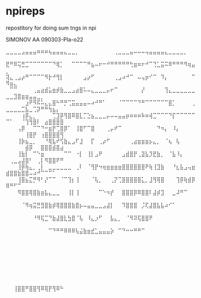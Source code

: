 # npireps
repostitory for doing sum tngs in npi

SIMONOV AA 090303-PIa-o22

⣀⣀⣀⣀⣠⣤⣤⣤⠶⠶⠶⢦⣤⣤⣤⣄⣀⣀⡀⠀⠀⠀⠀⠀⠀⠀⠀⠀⢀⣀⣀⣀⣤⠤⠤⠤⢤⣤⣤⣤⣤⣄⣀⣀⣀⣀⡀⠀⠀⠀⠀⠀⠀⠀⠀⠀⠀⠀⠀⠀⠀⠀⠀⠀
⣟⠛⠿⢭⣛⣉⠉⠉⠉⠉⠉⠉⠙⢿⡁⠀⠀⠉⠉⠉⠉⠛⣦⠤⠖⠒⠚⠛⠛⠛⠛⠛⢓⣶⠶⠖⠚⠉⢙⣁⣭⠭⠿⠛⠛⠛⠻⢶⣤⡀⠀⠀⠀⠀⠀⠀⠀⠀⠀⠀⠀⠀⠀⠀
⢽⣄⢀⣠⡴⠛⠉⠉⠉⠉⠻⡗⠚⢻⡇⠀⠀⠀⠀⠀⣠⡴⠋⠀⠀⠀⠀⠀⢀⣠⠴⠚⠉⠀⠤⢤⡶⠊⠉⠀⠹⡄⠀⠀⠀⠀⠀⠀⠉⠻⣶⣄⠀⠀⠀⠀⠀⠀⠀⠀⠀⠀⠀⠀
⠀⠉⠉⠀⠀⠀⠀⢀⣤⣴⣾⣥⣶⡾⣷⣀⣀⣠⣴⣿⠥⠤⣄⣀⣀⣀⡤⠖⠉⠀⠀⠀⠀⠀⠀⡜⠀⠀⠀⠀⠀⢹⣄⣀⣀⣀⣀⣀⣀⣀⣀⣹⣿⣶⣶⣤⣤⣀⡀⠀⠀⠀⠀⠀
⠀⠀⠀⠀⠀⣰⠟⠻⠯⠥⣄⣄⣿⠓⠛⡛⢉⣭⣤⣤⣤⠤⠴⠚⠛⠁⠀⠀⠀⠈⠉⠉⠉⠉⠙⠛⠉⠉⠉⠉⠉⠉⣿⡁⠀⠀⠀⠀⢀⣀⣀⣀⣀⣉⣧⣀⢉⡽⠛⠛⢳⣦⡄⠀
⠀⠀⠀⠀⢰⡿⣄⡀⠀⠀⠀⠀⢉⣹⡿⢻⣿⠿⣿⣇⡉⣑⣦⣀⣀⣀⡤⠤⠤⣤⣤⡶⠶⠶⠶⠷⠶⢾⣉⠉⠉⠉⠙⡏⠉⠉⠉⠉⠉⠉⠁⠀⠀⠈⢹⢻⣿⠇⠀⣴⣿⣿⣿⣿
⠀⠀⠀⢠⡿⠀⠀⠉⠉⠙⠒⣶⡟⢉⣿⡿⠁⠀⢸⣿⠋⠉⣿⠀⠀⠀⢀⡤⠞⠉⠀⠀⠀⠀⠀⠀⠀⠀⠀⠙⠲⡄⠀⠸⡄⠀⠀⠀⠀⠀⠀⠀⠀⠀⢸⣿⡟⠀⢰⣿⣿⣿⣿⢻
⠀⠀⠀⢸⡷⣦⣀⡀⠀⠀⠘⢿⣧⠞⢫⣷⣄⣠⠏⣸⠀⠀⡏⠀⢀⡴⠋⠀⠀⠀⠀⠀⢀⣴⣶⣶⣶⡦⣄⡀⠀⠈⢦⠀⢧⠀⠀⠀⠀⠀⠀⠀⠀⠀⣾⡿⠀⠀⣿⣿⣿⣾⣿⣴
⠀⠀⠀⢸⣷⡇⠀⠉⠑⣶⠀⠀⠀⠀⠀⠉⠉⠀⠐⡇⠀⢸⡇⣠⠟⠀⠀⠀⠀⠀⣠⣾⣿⡟⢀⣽⣧⡹⣟⣷⡀⠀⠈⣧⠸⡄⠀⠀⠀⠀⢀⣀⣠⣼⣿⠃⠀⢀⡇⠻⣿⣿⠟⠛
⠀⠀⠀⢸⡿⢷⣄⡀⢀⡇⠀⣀⣀⣀⣀⣀⣀⠀⢀⠇⠀⠈⢻⡟⠲⢶⣶⣶⣶⣶⣿⣿⣿⣿⣿⣿⠟⢷⢸⣹⣷⠀⠀⠘⣆⣧⣠⢤⣶⣾⣿⣿⣷⣿⣿⠤⠴⠚⠉⠉⠉⠁⠀⠀
⠀⠀⠀⢸⣿⣦⣍⡛⠻⠃⡜⠉⠉⠀⠈⠉⢹⡆⢸⠀⠀⠀⠈⢧⡀⠀⠀⢀⡝⢉⣿⣿⣿⣿⣿⣅⡀⣸⢻⢿⣿⠀⠀⠀⢹⡿⢷⣾⡿⠿⠛⠋⠉⠀⠀⠀⠀⠀⠀⠀⠀⠀⠀⠀
⠀⠀⠀⠻⣿⣿⢿⣿⣷⣶⣧⣄⣀⣀⠀⠀⢸⡇⢸⠀⠀⠀⠀⠀⠉⠑⠲⡞⠀⠀⣿⣿⣿⡿⠿⣿⣿⠇⣼⡾⣹⠀⠀⣀⠼⠛⠉⠀⠀⠀⠀⠀⠀⠀⠀⠀⠀⠀⠀⠀⠀⠀⠀⠀
⠀⠀⠀⠀⠈⠻⢶⣭⣛⣻⣿⣷⡾⢿⣿⣿⣿⣷⣿⡦⠤⣤⣤⣀⣀⣠⣼⡇⠀⠀⠹⣿⣿⣿⠀⡨⢏⣼⣿⣧⣧⠴⠊⠁⠀⠀⠀⠀⠀⠀⠀⠀⠀⠀⠀⠀⠀⠀⠀⠀⠀⠀⠀⠀
⠀⠀⠀⠀⠀⠀⠀⠘⠻⢯⣉⠙⣷⣼⣿⣇⣳⣿⠈⢧⠀⠸⣄⡰⠋⠀⠀⣧⣄⡀⠀⠈⠻⠽⢯⣿⣿⠟⠀⠀⠀⠀⠀⠀⠀⠀⠀⠀⠀⠀⠀⠀⠀⠀⠀⠀⠀⠀⠀⠀⠀⠀⠀⠀
⠀⠀⠀⠀⠀⠀⠀⠀⠀⠀⠀⠉⠙⠛⠛⠿⠿⠿⢧⣬⣷⣶⣞⣁⣤⣤⣤⡵⠀⠉⠙⠒⠒⠛⠛⠉⠀⠀⠀⠀⠀⠀⠀⠀⠀⠀⠀⠀⠀⠀⠀⠀⠀⠀⠀⠀⠀⠀⠀⠀⠀⠀⠀⠀
⠀⠀⠀⠀⠀⠀⠀⠀⠀⠀⠀⠀⠀⠀⠀⠀⠀⠀⠀⠀⠀⠀⠀⠀⠀⠀⠀⠀⠀⠀⠀⠀⠀⠀⠀⠀⠀⠀⠀⠀⠀⠀⠀⠀⠀⠀⠀⠀⠀⠀⠀⠀⠀⠀⠀⠀⠀⠀⠀⠀⠀⠀⠀⠀
⠀⠀⠀⠀⠀⠀⠀⠀⠀⠀⠀⠀⠀⠀⠀⠀⠀⠀⠀⠀⠀⠀⠀⠀⠀⠀⠀⠀⠀⠀⠀⠀⠀⠀⠀⠀⠀⠀⠀⠀⠀⠀⠀⠀⠀⠀⠀⠀⠀⠀⠀⠀⠀⠀⠀⠀⠀⠀⠀⠀⠀⠀⠀⠀
⠀⠀⠀⠀⠀⠀⠀⠀⠀⠀⠀⠀⠀⠀⠀⠀⠀⠀⠀⠀⠀⠀⠀⠀⠀⠀⠀⠀⠀⠀⠀⠀⠀⠀⠀⠀⠀⠀⠀⠀⠀⠀⠀⠀⠀⠀⠀⠀⠀⠀⠀⠀⠀⠀⠀⠀⠀⠀⠀⠀⠀⠀⠀⠀
⠀⠀⠀⠀⠀⠀⠀⠀⠀⠀⠀⠀⠀⠀⠀⠀⠀⠀⠀⠀⠀⠀⠀⠀⠀⠀⠀⠀⠀⠀⠀⠀⠀⠀⠀⠀⠀⠀⠀⠀⠀⠀⠀⠀⠀⠀⠀⠀⠀⠀⠀⢸⣿⣿⠛⣿⣿⢻⠿⢿⡟⢻⠿⠓

